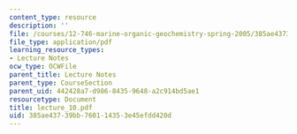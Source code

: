 ```yaml
---
content_type: resource
description: ''
file: /courses/12-746-marine-organic-geochemistry-spring-2005/385ae43739bb760114353e45efdd420d_lecture_10.pdf
file_type: application/pdf
learning_resource_types:
- Lecture Notes
ocw_type: OCWFile
parent_title: Lecture Notes
parent_type: CourseSection
parent_uid: 442428a7-d986-8435-9648-a2c914bd5ae1
resourcetype: Document
title: lecture_10.pdf
uid: 385ae437-39bb-7601-1435-3e45efdd420d
---
```


